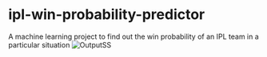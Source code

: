 # ipl-win-probability-predictor
A machine learning project to find out the win probability of an IPL team in a particular situation
![OutputSS](https://user-images.githubusercontent.com/60640590/195322778-6543fa0e-6650-460d-a2fb-6b4a4151aa49.png)
